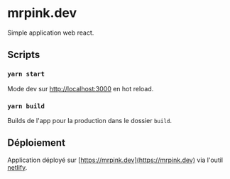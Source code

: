 # mrpink.dev

Simple application web react.

## Scripts

### `yarn start`

Mode dev sur [http://localhost:3000](http://localhost:3000) en hot reload.

### `yarn build`

Builds de l'app pour la production dans le dossier `build`.

## Déploiement

Application déployé sur [https://mrpink.dev](https://mrpink.dev) via l'outil [netlify](https://www.netlify.com/).
